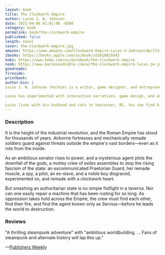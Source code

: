 ```yaml
---
layout: book
title: The Clockwork Empire
author: Lucas J. W. Johnson
date: 2021-04-06 01:01:00 -0500
category: book
permalink: book/the-clockwork-empire
published: false
length: novel
cover: the-clockwork-empire.jpg
amazon: https://www.amazon.com/Clockwork-Empire-Lucas-J-Johnson/dp/1734154969
ibooks: https://books.apple.com/us/book/id1618829343
kobo: https://www.kobo.com/us/en/ebook/the-clockwork-empire
nook: https://www.barnesandnoble.com/w/the-clockwork-empire-lucas-jw-johnson/1141346732
goodreads:
fireside:
printbook:
author-bio: |
Lucas J. W. Johnson (he/him) is a writer, game designer, and entrepreneur. He is the author of several published short stories, and the Founder and Studio Director of Silverstring Media Inc., a narrative design studio working primarily in videogames.

Lucas has experimented with interactive narratives, game design, and emergent storytelling for his whole life, writing stories and running tabletop roleplaying games since he was young. With Silverstring Media, he creates queer and feminist work that explores deep narratives, pushes the boundaries of what interactive experiences can be, and constructs vast and meaningful storyworlds. Diverse and queer stories are core to all of his writing. He has written several critically acclaimed and award-winning games, including _Glitchhikers_ (finalist for Best Indie Game of 2014 at the Canadian Videogame Awards), _Extrasolar_ (Indiecade finalist), and _Timespinner_. He’s spoken at conferences across North America about game and transmedia design, education, and business practices.

Lucas lives with his husband and cats in Vancouver, BC. You can find him online at his website, [lucasjwjohnson.com](https://www.lucasjwjohnson.com/), and on Twitter as [@lucasjwjohnson](https://twitter.com/lucasjwjohnson).
---
```


### Description

It is the height of the industrial revolution, and the Roman Empire has stood for thousands of years. Airborne fortresses and mechanically remade soldiers guard against threats outside the empire's vast borders—even as it rots from the inside.

As an ambitious senator rises to power, and a mysterious agent plots the downfall of the gods, a motley crew of exiles assembles to stop the rising fascism of the state: an excommunicated Praetorian Guard, her remade muscle, a spy, a pilot, an ex-slave, and a noble boy disgraced, experimented on, and remade with a clockwork heart.

But smashing an authoritarian state is no simple fistfight in a taverna. Nor can one easily repair a machine that has been rusting for so long. As oppression takes hold across the Empire, the crew must find each other, find their fire, and find the agent known only as Servius—before he leads the world to destruction.

### Reviews

"A thrilling steampunk adventure" with "ambitious worldbuilding. ... Fans of steampunk and alternate history will lap this up."

—[Publishers Weekly](https://www.publishersweekly.com/978-1-73415-496-2)
